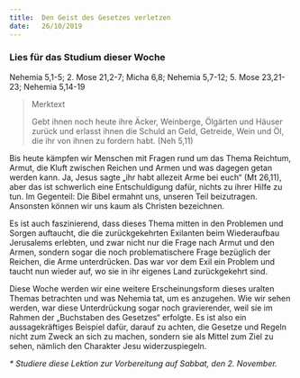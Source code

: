 ```yaml
---
title:  Den Geist des Gesetzes verletzen
date:   26/10/2019
---
```


### Lies für das Studium dieser Woche
Nehemia 5,1-5; 2. Mose 21,2-7; Micha 6,8; Nehemia 5,7-12; 5. Mose 23,21-23; Nehemia 5,14-19

> <p>Merktext</p>
> Gebt ihnen noch heute ihre Äcker, Weinberge, Ölgärten und Häuser zurück und erlasst ihnen die Schuld an Geld, Getreide, Wein und Öl, die ihr von ihnen zu fordern habt. (Neh 5,11)

Bis heute kämpfen wir Menschen mit Fragen rund um das Thema Reichtum, Armut, die Kluft zwischen Reichen und Armen und was dagegen getan werden kann. Ja, Jesus sagte „ihr habt allezeit Arme bei euch“ (Mt 26,11), aber das ist schwerlich eine Entschuldigung dafür, nichts zu ihrer Hilfe zu tun. Im Gegenteil: Die Bibel ermahnt uns, unseren Teil beizutragen. Ansonsten können wir uns kaum als Christen bezeichnen.

Es ist auch faszinierend, dass dieses Thema mitten in den Problemen und Sorgen auftaucht, die die zurückgekehrten Exilanten beim Wiederaufbau Jerusalems erlebten, und zwar nicht nur die Frage nach Armut und den Armen, sondern sogar die noch problematischere Frage bezüglich der Reichen, die Arme unterdrücken. Das war vor dem Exil ein Problem und taucht nun wieder auf, wo sie in ihr eigenes Land zurückgekehrt sind.

Diese Woche werden wir eine weitere Erscheinungsform dieses uralten Themas betrachten und was Nehemia tat, um es anzugehen. Wie wir sehen werden, war diese Unterdrückung sogar noch gravierender, weil sie im Rahmen der „Buchstaben des Gesetzes“ erfolgte. Es ist also ein aussagekräftiges Beispiel dafür, darauf zu achten, die Gesetze und Regeln nicht zum Zweck an sich zu machen, sondern sie als Mittel zum Ziel zu sehen, nämlich den Charakter Jesu widerzuspiegeln.

_* Studiere diese Lektion zur Vorbereitung auf Sabbat, den 2. November._
